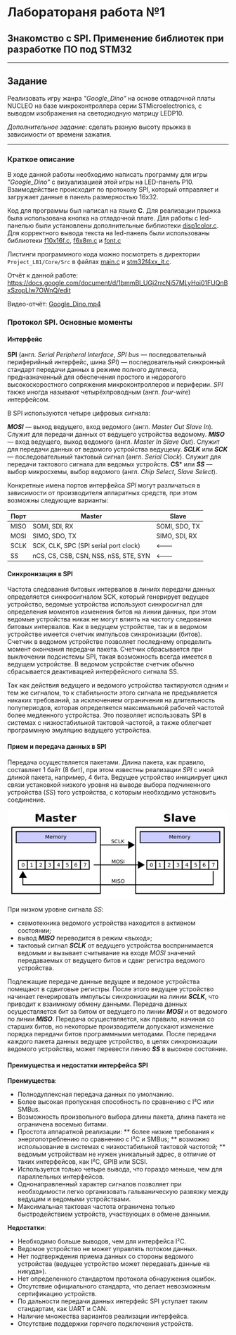 # **Лаборатораня работа №1**
## Знакомство с SPI. Применение библиотек при разработке ПО под STM32
***
## Задание
Реализовать игру жанра *"Google_Dino"* на основе отладочной платы NUCLEO на базе микроконтроллера серии STMicroelectronics, с выводом изображения на 
светодиодную матрицу LEDP10.

*Дополнительное задание*: сделать разную высоту прыжка в зависимости от времени зажатия.
***
### Краткое описание
В ходе данной работы необходимо написать программу для игры *"Google_Dino"* с визуализацией этой игры на LED-панель P10. Взаимодействие происходит по протоколу SPI, который отправляет и загружает данные в панель размерностью 16х32.

Код для программы был написал на языке **С**. Для реализации прыжка была использована кнопка на отладочной плате. Для работы с led-панелью были установлены дополнительные библиотеки [disp1color.c](Project_LB1/Core/Src/disp1color.c). Для корректного вывода текста на led-панель были использованы библиотеки [f10x16f.c](Project_LB1/Core/Src/f10x16f.c), [f6x8m.c](Project_LB1/Core/Src/f6x8m.c) и [font.c](Project_LB1/Core/Src/font.c)

Листинги программного кода можно посмотреть в директории `Project_LB1/Core/Src` в файлах [main.c](Lab_1/Lab_5_fix/Core/Src/main.c) и
[stm32f4xx_it.c](Lab_1/Lab_5_fix/Core/Src/stm32f4xx_it.c).

Отчёт к данной работе: <https://docs.google.com/document/d/1bmmBl_UGj2rrcNi57MLyHoi01FUQnBxSzopLlw7OWnQ/edit>

Видео-отчёт: [Google_Dino.mp4](Google_Dino.mp4)

### Протокол SPI. Основные моменты
#### Интерфейс
**SPI** (англ. *Serial Peripheral Interface*, *SPI bus* — последовательный периферийный интерфейс, шина *SPI*) — последовательный синхронный стандарт передачи данных в режиме полного дуплекса, предназначенный для обеспечения простого и недорогого высокоскоростного сопряжения микроконтроллеров и периферии. *SPI* также иногда называют четырёхпроводным (англ. *four-wire*) интерфейсом.

В SPI используются четыре цифровых сигнала:

***MOSI*** — выход ведущего, вход ведомого (англ. *Master Out Slave In*). Служит для передачи данных от ведущего устройства ведомому.
***MISO*** — вход ведущего, выход ведомого (англ. *Master In Slave Out*). Служит для передачи данных от ведомого устройства ведущему.
***SCLK*** или ***SCK*** — последовательный тактовый сигнал (англ. *Serial Clock*). Служит для передачи тактового сигнала для ведомых устройств.
**CS*** или ***SS*** — выбор микросхемы, выбор ведомого (англ. *Chip Select*, *Slave Select*).

Конкретные имена портов интерфейса *SPI* могут различаться в зависимости от производителя аппаратных средств, при этом возможны следующие варианты:

| Порт | Master                                | Slave         |
|------|---------------------------------------|---------------|
| MISO | SOMI, SDI, RX                         | SOMI, SDO, TX |
| MOSI | SIMO, SDO, TX                         | SIMO, SDI, RX |
| SCLK | SCK, CLK, SPC (SPI serial port clock) | <---          | 
| SS   | nCS, CS, CSB, CSN, NSS, nSS, STE, SYN | <---          |

#### Синхронизация в SPI
Частота следования битовых интервалов в линиях передачи данных определяется синхросигналом SCK, который генерирует ведущее устройство, ведомые устройства используют синхросигнал для определения моментов изменения битов на линии данных, при этом ведомые устройства никак не могут влиять на частоту следования битовых интервалов. Как в ведущем устройстве, так и в ведомом устройстве имеется счетчик импульсов синхронизации (битов). Счетчик в ведомом устройстве позволяет последнему определить момент окончания передачи пакета. Счетчик сбрасывается при выключении подсистемы SPI, такая возможность всегда имеется в ведущем устройстве. В ведомом устройстве счетчик обычно сбрасывается деактивацией интерфейсного сигнала SS.

Так как действия ведущего и ведомого устройства тактируются одним и тем же сигналом, то к стабильности этого сигнала не предъявляется никаких требований, за исключением ограничения на длительность полупериодов, которая определяется максимальной рабочей частотой более медленного устройства. Это позволяет использовать SPI в системах с низкостабильной тактовой частотой, а также облегчает программную эмуляцию ведущего устройства.

#### Прием и передача данных в SPI

Передача осуществляется пакетами. Длина пакета, как правило, составляет 1 байт (8 бит), при этом известны реализации *SPI* с иной длиной пакета, например, 4 бита. Ведущее устройство инициирует цикл связи установкой низкого уровня на выводе выбора подчиненного устройства (*SS*) того устройства, с которым необходимо установить соединение.

![SPI_8-bit_circular_transfer.png](images/SPI_8-bit_circular_transfer.png)

При низком уровне сигнала *SS*:

* схемотехника ведомого устройства находится в активном состоянии;
* вывод ***MISO*** переводится в режим «выход»;
* тактовый сигнал ***SCLK*** от ведущего устройства воспринимается ведомым и вызывает считывание на входе *MOSI* значений передаваемых от ведущего битов и сдвиг регистра ведомого устройства.

Подлежащие передаче данные ведущее и ведомое устройства помещают в сдвиговые регистры. После этого ведущее устройство начинает генерировать импульсы синхронизации на линии ***SCLK***, что приводит к взаимному обмену данными. Передача данных осуществляется бит за битом от ведущего по линии ***MOSI*** и от ведомого по линии ***MISO***. Передача осуществляется, как правило, начиная со старших битов, но некоторые производители допускают изменение порядка передачи битов программными методами. После передачи каждого пакета данных ведущее устройство, в целях синхронизации ведомого устройства, может перевести линию ***SS*** в высокое состояние.

#### Преимущества и недостатки интерфейса SPI
**Преимущества**:
* Полнодуплексная передача данных по умолчанию.
* Более высокая пропускная способность по сравнению с I²C или SMBus.
* Возможность произвольного выбора длины пакета, длина пакета не ограничена восемью битами.
* Простота аппаратной реализации:
** более низкие требования к энергопотреблению по сравнению с I²C и SMBus;
** возможно использование в системах с низкостабильной тактовой частотой;
** ведомым устройствам не нужен уникальный адрес, в отличие от таких интерфейсов, как I²C, GPIB или SCSI.
* Используется только четыре вывода, что гораздо меньше, чем для параллельных интерфейсов.
* Однонаправленный характер сигналов позволяет при необходимости легко организовать гальваническую развязку между ведущим и ведомыми устройствами.
* Максимальная тактовая частота ограничена только быстродействием устройств, участвующих в обмене данными.

**Недостатки**:
* Необходимо больше выводов, чем для интерфейса I²C.
* Ведомое устройство не может управлять потоком данных.
* Нет подтверждения приема данных со стороны ведомого устройства (ведущее устройство может передавать данные «в никуда»).
* Нет определенного стандартом протокола обнаружения ошибок.
* Отсутствие официального стандарта, что делает невозможным сертификацию устройств.
* По дальности передачи данных интерфейс SPI уступает таким стандартам, как UART и CAN.
* Наличие множества вариантов реализации интерфейса.
* Отсутствие поддержки горячего подключения устройств.